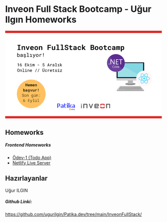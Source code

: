 # Inveon Full Stack Bootcamp - Uğur Ilgın Homeworks
![logo](/img/logo.png)
## Homeworks
##### Frontend Homeworks
- [Ödev-1 (Todo App) ](https://github.com/135-Inveon-FullStack-Bootcamp-Classroom/Ugur-Ilgin-Homeworks/tree/main/Homework-1/README.md) 
- [Netlify Live Server](https://trusting-franklin-0b42e5.netlify.app)
## Hazırlayanlar
Uğur ILGIN

##### Github Linki:
https://github.com/ugurilgin/Patika.dev/tree/main/InveonFullStack/
